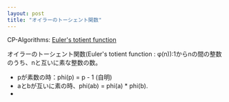 ```yaml
---
layout: post
title: "オイラーのトーシェント関数"
---
```


CP-Algorithms: [Euler's totient function](https://cp-algorithms.com/algebra/phi-function.html)

オイラーのトーシェント関数(Euler's totient function : φ(n)):1からnの間の整数のうち、nと互いに素な整数の数。

- pが素数の時：phi(p) = p - 1 (自明)
- aとbが互いに素の時、phi(ab) = phi(a) * phi(b).
-
